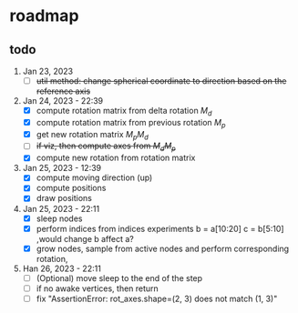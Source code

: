 # roadmap
## todo
1. Jan 23, 2023
    - [ ] ~~util method: change spherical coordinate to direction based on the reference axis~~
2. Jan 24, 2023 - 22:39
    - [x] compute rotation matrix from delta rotation $M_d$
    - [x] compute rotation matrix from previous rotation $M_p$
    - [x] get new rotation matrix $M_p M_d$
    - [ ] ~~if viz, then compute axes from $M_d M_p$~~
    - [x] compute new rotation from rotation matrix 
3. Jan 25, 2023 - 12:39
    - [x] compute moving direction (up) 
    - [x] compute positions
    - [x] draw positions
4. Jan 25, 2023 - 22:11
    - [x] sleep nodes 
    - [x] perform indices from indices experiments b = a[10:20] c = b[5:10] ,would change b affect a?
    - [x] grow nodes, sample from active nodes and perform corresponding rotation, 
5. Han 26, 2023 - 22:11
    - [ ] (Optional) move sleep to the end of the step
    - [ ] if no awake vertices, then return
    - [ ] fix "AssertionError: rot_axes.shape=(2, 3) does not match (1, 3)"